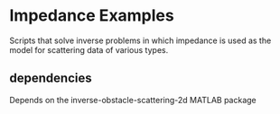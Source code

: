 # Impedance Examples

Scripts that solve inverse problems in which impedance is
used as the model for scattering data of various types.

## dependencies

Depends on the inverse-obstacle-scattering-2d MATLAB package
